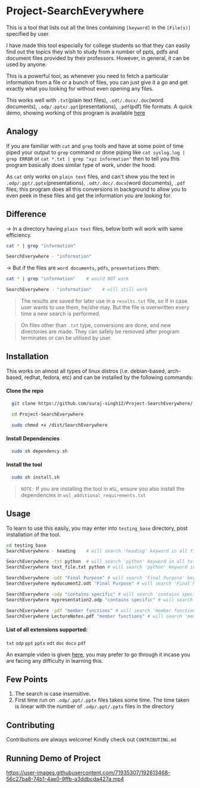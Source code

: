 
# Project-SearchEverywhere

This is a tool that lists out all the lines containing `[keyword]` in the `[File(s)]` specified by user.

I have made this tool especially for college students so that they can easily find out the topics they wish to study from a number of ppts, pdfs and document files provided by their professors. However, in general, it can be used by anyone.

This is a powerful tool, as whenever you need to fetch a particular information from a file or a bunch of files, you can just give it a go and get exactly what you looking for without even opening any files.

This works well with ```.txt```(plain text files), ```.odt/.docx/.doc```(word documents), ```.odp/.pptx/.ppt```(presentations), ```.pdf```(pdf) file formats. A quick demo, showing working of this program is available [here](https://www.linkedin.com/posts/suraj-singh-5092_connections-stackoverflow-project-activity-6816378849006374912-awv_)

## Analogy

If you are familiar with ```cat``` and ```grep``` tools and have at some point of time piped your output to ```grep``` command or done piping like ```cat syslog.log | grep ERROR``` or ```cat *.txt | grep "xyz information"``` then to tell you this program basically does similar type of work, under the hood. 

As ```cat``` only works on ```plain text``` files, and can't show you the text in ```.odp/.ppt/.pptx```(presentations), ```.odt/.doc/.docx```(word documents), ```.pdf``` files, this program does all this conversions in background to allow you to even peek in these files and get the information you are looking for.


## Difference
-> In a directory having ```plain text``` files, below both will work with same efficiency.

```bash
cat * | grep "information"
```

```bash
SearchEverywhere - "information"
```


-> But if the files are ```word documents```, ```pdfs```, ```presentations``` then:

```bash
cat * | grep "information"    # would NOT work
``` 

```bash
SearchEverywhere - "information"    # will still work
``` 
> The results are saved for later use in a `results.txt` file, so if in case user wants to use them, he/she may. But the file is overwritten every time a new search is performed.

> On files other than `.txt` type, conversions are done, and new directories are made. They can safely be removed after program terminates or can be utilised by user.

## Installation 
This works on almost all types of linux distros (i.e. debian-based, arch-based, redhat, fedora, etc) and can be installed by the following commands:

#### Clone the repo
```bash 
  git clone https://github.com/suraj-singh12/Project-SearchEverywhere/
```
```bash  
  cd Project-SearchEverywhere
```
```bash
  sudo chmod +x /dist/SearchEverywhere
```
#### Install Dependencies
```bash
  sudo sh dependency.sh
```
#### Install the tool
```bash
  sudo sh install.sh
```

> `NOTE:` If you are installing the tool in `WSL`, ensure you also install the dependencies in `wsl_additional_requirements.txt` 

## Usage
To learn to use this easily, you may enter into ```testing_base``` directory, post installation of the tool.

```bash
cd testing_base
SearchEverywhere - heading    # will search 'heading' keyword in all files

SearchEverywhere -txt python  # will search 'python' keyword in all txt files
SearchEverywhere text_file.txt python # will search 'python' keyword in text_file.txt file

SearchEverywhere -odt "Final Purpose" # will search 'Final Purpose' keyword in all .odt file type files
SearchEverywhere mydocument2.odt "Final Purpose" # will search 'Final Purpose' keyword in mydocument.odt file

SearchEverywhere -odp "contains specific" # will search 'contains specific' keyword in all .odp files
SearchEverywhere mypresentation2.odp "contains specific" # will search 'contains specific' keyword in mypresentation.odp file

SearchEverywhere -pdf "member functions" # will search 'member functions' in all .pdf files
SearchEverywhere LectureNotes.pdf "member functions" # will search 'member functions' in LectureNotes.pdf files
```

#### List of all extensions supported:

`txt` `odp` `ppt` `pptx` `odt` `doc` `docx` `pdf`

An example video is given [here](https://www.linkedin.com/posts/suraj-singh-5092_connections-stackoverflow-project-activity-6816378849006374912-awv_), you may prefer to go through it incase you are facing any difficulty in learning this.

## Few Points
1. The search is case insensitive.
2. First time run on `.odp/.ppt/.pptx` files takes some time. The time taken is linear with the number of `.odp/.ppt/.pptx` files in the directory

## Contributing

Contributions are always welcome!
Kindly check out ```CONTRIBUTING.md```

## Running Demo of Project


https://user-images.githubusercontent.com/71935307/192613468-56c27ba8-74b1-4ae0-9ffb-a3ddbcda427a.mp4

